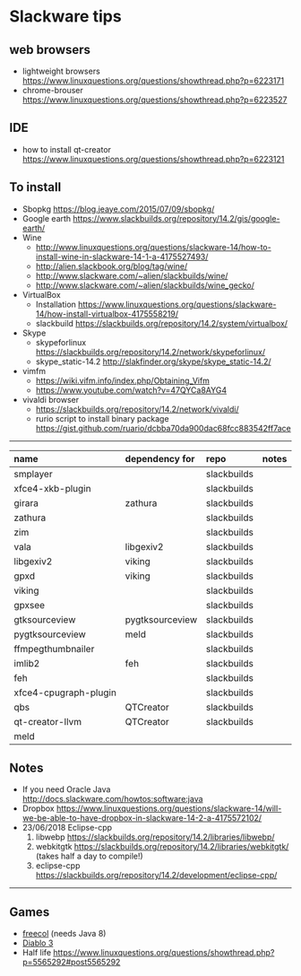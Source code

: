 
# Slackware tips

## web browsers
* lightweight browsers <https://www.linuxquestions.org/questions/showthread.php?p=6223171> 
* chrome-brouser <https://www.linuxquestions.org/questions/showthread.php?p=6223527>

## IDE
* how to install qt-creator <https://www.linuxquestions.org/questions/showthread.php?p=6223121>


## To install

* Sbopkg                    https://blog.jeaye.com/2015/07/09/sbopkg/
* Google earth              https://www.slackbuilds.org/repository/14.2/gis/google-earth/
* Wine
  * http://www.linuxquestions.org/questions/slackware-14/how-to-install-wine-in-slackware-14-1-a-4175527493/
  * http://alien.slackbook.org/blog/tag/wine/
  * http://www.slackware.com/~alien/slackbuilds/wine/
  * http://www.slackware.com/~alien/slackbuilds/wine_gecko/
* VirtualBox
  * Installation            https://www.linuxquestions.org/questions/slackware-14/how-install-virtualbox-4175558219/
  * slackbuild              https://slackbuilds.org/repository/14.2/system/virtualbox/
* Skype
  * skypeforlinux           https://slackbuilds.org/repository/14.2/network/skypeforlinux/
  * skype_static-14.2       http://slakfinder.org/skype/skype_static-14.2/
* vimfm
  * <https://wiki.vifm.info/index.php/Obtaining_Vifm>
  * <https://www.youtube.com/watch?v=47QYCa8AYG4>
* vivaldi browser
    * <https://slackbuilds.org/repository/14.2/network/vivaldi/>
    * rurio script to install binary package <https://gist.github.com/ruario/dcbba70da900dac68fcc883542ff7ace>

---------------------------------------------------------------------------------------------------------------------


| name                          |  dependency for    | repo          | notes                              |
| :---------------------------- |  :---------------- | :------------ | :--------------------------------- |
| smplayer                      |                    | slackbuilds   |                                    |
| xfce4-xkb-plugin              |                    | slackbuilds   |                                    |
| girara                        |  zathura           | slackbuilds   |                                    |
| zathura                       |                    | slackbuilds   |                                    |
| zim                           |                    | slackbuilds   |                                    |
| vala                          |  libgexiv2         | slackbuilds   |                                    |
| libgexiv2                     |  viking            | slackbuilds   |                                    |
| gpxd                          |  viking            | slackbuilds   |                                    |
| viking                        |                    | slackbuilds   |                                    |
| gpxsee                        |                    | slackbuilds   |                                    |
| gtksourceview                 |  pygtksourceview   | slackbuilds   |                                    |
| pygtksourceview               |  meld              | slackbuilds   |                                    |
| ffmpegthumbnailer             |                    | slackbuilds   |                                    |
| imlib2                        |  feh               | slackbuilds   |                                    |
| feh                           |                    | slackbuilds   |                                    |
| xfce4-cpugraph-plugin         |                    | slackbuilds   |                                    |
| qbs                           |  QTCreator         | slackbuilds   |                                    |
| qt-creator-llvm               |  QTCreator         | slackbuilds   |                                    |
| meld                          |                    |               |                                    |

## Notes

* If you need Oracle Java   <http://docs.slackware.com/howtos:software:java>
* Dropbox               https://www.linuxquestions.org/questions/slackware-14/will-we-be-able-to-have-dropbox-in-slackware-14-2-a-4175572102/
* 23/06/2018 Eclipse-cpp
  1. libwebp	    https://slackbuilds.org/repository/14.2/libraries/libwebp/
  2. webkitgtk	    https://slackbuilds.org/repository/14.2/libraries/webkitgtk/	(takes half a day to compile!)
  3. eclipse-cpp    https://slackbuilds.org/repository/14.2/development/eclipse-cpp/

--------------------------------------------------------------------------------------------------------------------


## Games
* [freecol](http://www.freecol.org/) (needs Java 8) 
* [Diablo 3](http://alien.slackbook.org/blog/installing-diablo-3-on-slackware-linux/)
* Half life                 https://www.linuxquestions.org/questions/showthread.php?p=5565292#post5565292
